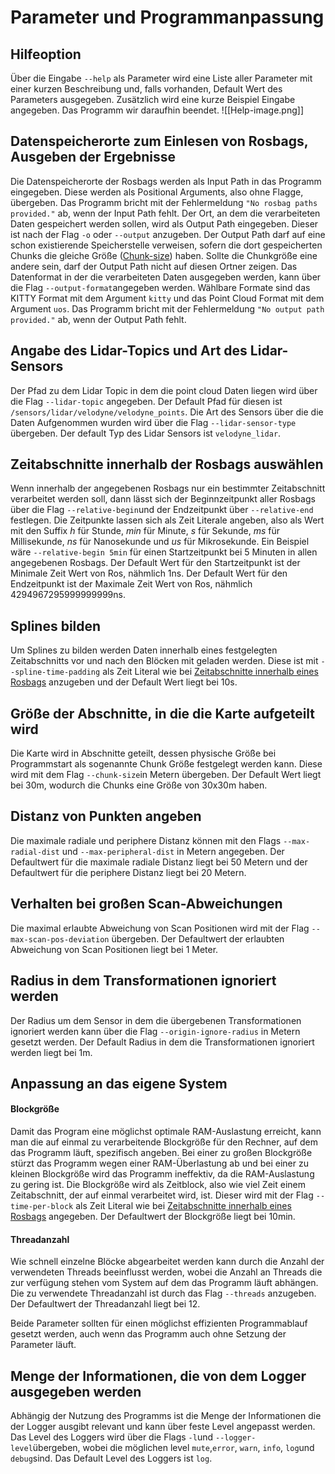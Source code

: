 # Parameter und Programmanpassung

## Hilfeoption
Über die Eingabe `--help` als Parameter wird eine Liste aller Parameter mit einer kurzen Beschreibung und, falls vorhanden, Default Wert des Parameters ausgegeben. Zusätzlich wird eine kurze Beispiel Eingabe angegeben. Das Programm wir daraufhin beendet.
![[Help-image.png]]

## Datenspeicherorte zum Einlesen von Rosbags, Ausgeben der Ergebnisse
Die Datenspeicherorte der Rosbags werden als Input Path in das Programm eingegeben. Diese werden als Positional Arguments, also ohne Flagge, übergeben.
Das Programm bricht mit der Fehlermeldung `"No rosbag paths provided."` ab, wenn der Input Path fehlt.
Der Ort, an dem die verarbeiteten Daten gespeichert werden sollen, wird als Output Path eingegeben. Dieser ist nach der Flag `-o` oder `--output` anzugeben.
Der Output Path darf auf eine schon existierende Speicherstelle verweisen, sofern die dort gespeicherten Chunks die gleiche Größe ([Chunk-size](#chunksize)) haben. Sollte die Chunkgröße eine andere sein, darf der Output Path nicht auf diesen Ortner zeigen. 
Das Datenformat in der die verarbeiteten Daten ausgegeben werden, kann über die Flag `--output-format`angegeben werden. Wählbare Formate sind das KITTY Format mit dem Argument `kitty` und das Point Cloud Format mit dem Argument `uos`.
Das Programm bricht mit der Fehlermeldung `"No output path provided."` ab, wenn der Output Path fehlt.

## Angabe des Lidar-Topics und Art des  Lidar-Sensors
Der Pfad zu dem Lidar Topic in dem die point cloud Daten liegen wird über die Flag `--lidar-topic` angegeben. Der Default Pfad für diesen ist `/sensors/lidar/velodyne/velodyne_points`.
Die Art des Sensors über die die Daten Aufgenommen wurden wird über die Flag `--lidar-sensor-type` übergeben. Der default Typ des Lidar Sensors ist `velodyne_lidar`.
<a name="Zeitabschnitte"></a>
## Zeitabschnitte innerhalb der Rosbags auswählen
Wenn innerhalb der angegebenen Rosbags nur ein bestimmter Zeitabschnitt verarbeitet werden soll, dann lässt sich der Beginnzeitpunkt aller Rosbags über die Flag `--relative-begin`und der Endzeitpunkt über `--relative-end` festlegen. 
Die Zeitpunkte lassen sich als Zeit Literale angeben, also als Wert mit den Suffix *h* für Stunde, *min* für Minute, *s* für Sekunde, *ms* für Millisekunde, *ns* für Nanosekunde und *us* für Mikrosekunde. 
Ein Beispiel wäre `--relative-begin 5min` für einen Startzeitpunkt bei 5 Minuten in allen angegebenen Rosbags.
Der Default Wert für den Startzeitpunkt ist der Minimale Zeit Wert von Ros, nähmlich 1ns.
Der Default Wert für den Endzeitpunkt ist der Maximale Zeit Wert von Ros, nähmlich 4294967295999999999ns.

## Splines bilden 
Um Splines zu bilden werden Daten innerhalb eines festgelegten Zeitabschnitts vor und nach den Blöcken mit geladen werden.
Diese ist mit `--spline-time-padding` als Zeit Literal wie bei [Zeitabschnitte innerhalb eines Rosbags](#Zeitabschnitte) anzugeben und der Default Wert liegt bei 10s.
<a name="chunksize"></a>
## Größe der Abschnitte, in die die Karte aufgeteilt wird
Die Karte wird in Abschnitte geteilt, dessen physische Größe bei Programmstart als sogenannte Chunk Größe festgelegt werden kann. Diese wird mit dem Flag `--chunk-size`in Metern übergeben. Der Default Wert liegt bei 30m, wodurch die Chunks eine Größe von 30x30m haben.

## Distanz von Punkten angeben
Die maximale radiale und periphere Distanz können mit den Flags `--max-radial-dist` und `--max-peripheral-dist` in Metern angegeben.
Der Defaultwert für die maximale radiale Distanz liegt bei 50 Metern und der Defaultwert für die periphere Distanz liegt bei 20 Metern.

## Verhalten bei großen Scan-Abweichungen
Die maximal erlaubte Abweichung von Scan Positionen wird mit der Flag `--max-scan-pos-deviation` übergeben.
Der Defaultwert der erlaubten Abweichung von Scan Positionen liegt bei 1 Meter.

## Radius in dem Transformationen ignoriert werden
Der Radius um dem Sensor in dem die übergebenen Transformationen ignoriert werden kann über die Flag `--origin-ignore-radius` in Metern gesetzt werden.
Der Default Radius in dem die Transformationen ignoriert werden liegt bei 1m.

## Anpassung an das eigene System
#### Blockgröße
Damit das Program eine möglichst optimale RAM-Auslastung erreicht, kann man die auf einmal zu verarbeitende Blockgröße  für den Rechner, auf dem das Programm läuft, spezifisch angeben.
Bei einer zu großen Blockgröße stürzt das Programm wegen einer RAM-Überlastung ab und bei einer zu kleinen Blockgröße wird das Programm ineffektiv, da die RAM-Auslastung zu gering ist.
Die Blockgröße wird als Zeitblock, also wie viel Zeit einem Zeitabschnitt, der auf einmal verarbeitet wird, ist. Dieser wird mit der Flag `--time-per-block` als Zeit Literal wie bei [Zeitabschnitte innerhalb eines Rosbags](#Zeitabschnitte) angegeben.
Der Defaultwert der Blockgröße liegt bei 10min.
#### Threadanzahl
Wie schnell einzelne Blöcke abgearbeitet werden kann durch die Anzahl der verwendeten Threads beeinflusst werden, wobei die Anzahl an Threads die zur verfügung stehen vom System auf dem das Programm läuft abhängen.
Die zu verwendete Threadanzahl ist durch das Flag `--threads` anzugeben. 
Der Defaultwert der Threadanzahl liegt bei 12.

Beide Parameter sollten für einen möglichst effizienten Programmablauf gesetzt werden, auch wenn das Programm auch ohne Setzung der Parameter läuft.

## Menge der Informationen, die von dem Logger ausgegeben werden
Abhängig der Nutzung des Programms ist die Menge der Informationen die der Logger ausgibt relevant und kann über feste Level angepasst werden.
Das Level des Loggers wird über die Flags `-l`und `--logger-level`übergeben, wobei die möglichen level `mute`,`error`, `warn`, `info`, `log`und `debug`sind.
Das Default Level des Loggers ist `log`.
